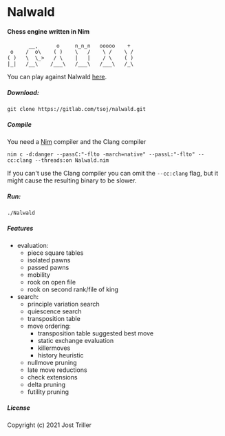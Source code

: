 # Nalwald
#### Chess engine written in Nim
```
       __,      o     n_n_n   ooooo    + 
 o    /  o\    ( )    \   /    \ /    \ /
( )   \  \_>   / \    |   |    / \    ( )
|_|   /__\    /___\   /___\   /___\   /_\
```
You can play against Nalwald [here](https://lichess.org/@/squared-chess).
##### Download:
```
git clone https://gitlab.com/tsoj/nalwald.git
```
##### Compile
You need a [Nim](https://nim-lang.org/) compiler and the Clang compiler
```
nim c -d:danger --passC:"-flto -march=native" --passL:"-flto" --cc:clang --threads:on Nalwald.nim
```
If you can't use the Clang compiler you can omit the `--cc:clang` flag, but it might cause the resulting binary to be slower.

##### Run:
```
./Nalwald
```

##### Features

- evaluation:
  - piece square tables
  - isolated pawns
  - passed pawns
  - mobility
  - rook on open file
  - rook on second rank/file of king
- search:
  - principle variation search
  - quiescence search
  - transposition table
  - move ordering:
    - transposition table suggested best move
    - static exchange evaluation
    - killermoves
    - history heuristic
  - nullmove pruning
  - late move reductions
  - check extensions
  - delta pruning
  - futility pruning

##### License

Copyright (c) 2021 Jost Triller
